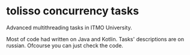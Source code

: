 # tolisso concurrency tasks
Advanced multithreading tasks in ITMO University. 

Most of code had written on Java and Kotlin. Tasks' descriptions are on russian. Ofcourse you can just check the code.
